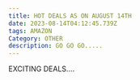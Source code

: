 ```yaml
---
title: HOT DEALS AS ON AUGUST 14TH
date: 2023-08-14T04:12:45.739Z
tags: AMAZON
Category: OTHER
description: GO GO GO.....
---
```

E﻿XCITING DEALS....